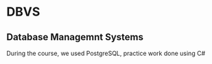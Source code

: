 # DBVS
Database Managemnt Systems
--
During the course, we used PostgreSQL, practice work done using C#
